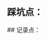 ## 踩坑点：
<column title='自定义域名📡' RecordTime='2025-2-2 16:30' src='memories\setback\自定义域名注意事项' overview='使用自定义域名后资源路径不一样'  status='已解决' />
<column title='图片懒加载📷' RecordTime='2025-1-30 23:06' src='memories\setback\文档图片懒加载' overview='文档img替换为懒加载img'  status='未解决' />
## 记录点：
<column title='代码评价' RecordTime='' src='memories\record\word1' overview='使用刻薄的话锐评你的代码'  status='😂' />
<column title='文档二' RecordTime='' src='memories\record\word2' overview='文档概述'  status='🚀🚀🚀' />
<column title='文档三' RecordTime='' src='memories\record\word3' overview='文档概述'  status='🚀🚀🚀' />
    